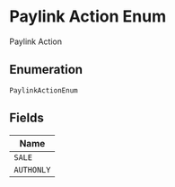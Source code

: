 
# Paylink Action Enum

Paylink Action

## Enumeration

`PaylinkActionEnum`

## Fields

| Name |
|  --- |
| `SALE` |
| `AUTHONLY` |

